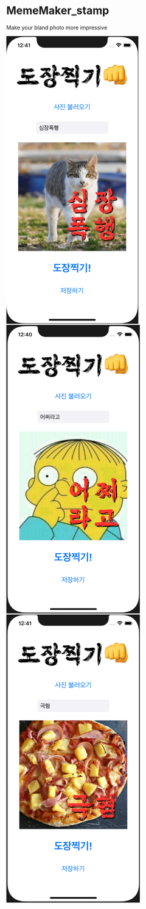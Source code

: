 # MemeMaker_stamp
 Make your bland photo more impressive

![ex_screenshot](./img/screenShot1.png)
![ex_screenshot](./img/screenShot2.png)
![ex_screenshot](./img/screenShot3.png)
